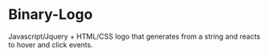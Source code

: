 # Binary-Logo
Javascript/Jquery + HTML/CSS logo that generates from a string and reacts to hover and click events.
